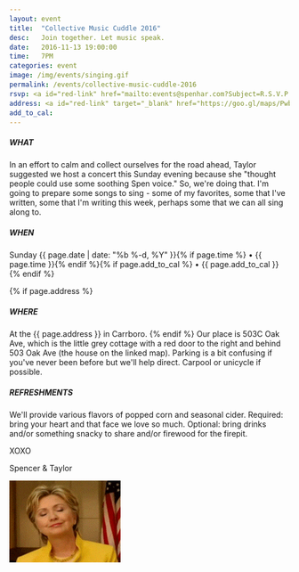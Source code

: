 ```yaml
---
layout: event
title:  "Collective Music Cuddle 2016"
desc:   Join together. Let music speak.
date:   2016-11-13 19:00:00
time:   7PM
categories: event
image: /img/events/singing.gif
permalink: /events/collective-music-cuddle-2016
rsvp: <a id="red-link" href="mailto:events@spenhar.com?Subject=R.S.V.P.%20for%20Show%20and%20Tell%202016&Body=Yohoo%21%0A%0AI%27ll%20be%20there%20with%20%5B%20X%20%5D%20guests%20and%20bells%20on.%20%0A%0Aor%0A%0AI%27m%20unable%20to%20make%20your%20object%20event%20and%20this%20deeply%20saddens%20me.%20Xoxo">r.s.v.p.</A>
address: <a id="red-link" target="_blank" href="https://goo.gl/maps/PwbWEdaaQzt">little cottage</a>
add_to_cal:
---
```


##### WHAT
In an effort to calm and collect ourselves for the road ahead, Taylor suggested we host a concert this Sunday evening because she "thought people could use some soothing Spen voice." So, we're doing that. I'm going to prepare some songs to sing - some of my favorites, some that I've written, some that I'm writing this week, perhaps some that we can all sing along to.

##### WHEN
Sunday {{ page.date | date: "%b %-d, %Y" }}{% if page.time %} • {{ page.time }}{% endif %}{% if page.add_to_cal %} • {{ page.add_to_cal }}{% endif %}

{% if page.address %}
##### WHERE
At the {{ page.address }} in Carrboro. {% endif %}
Our place is 503C Oak Ave, which is the little grey cottage with a red door to the right and behind 503 Oak Ave (the house on the linked map). Parking is a bit confusing if you've never been before but we'll help direct. Carpool or unicycle if possible.

##### REFRESHMENTS
We'll provide various flavors of popped corn and seasonal cider. Required: bring your heart and that face we love so much. Optional: bring drinks and/or something snacky to share and/or firewood for the firepit.

XOXO

Spencer & Taylor

![](/img/events/hillary.gif)

